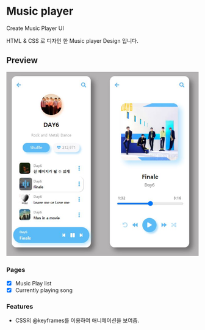 # Music player
Create Music Player UI

HTML & CSS 로 디자인 한 Music player Design 입니다.

## Preview

![music_preview.JPG](music_preview.JPG)

### Pages
 - [x] Music Play list
 - [x] Currently playing song 
 
 ### Features

* CSS의 @keyframes를 이용하여 애니메이션을 보여줌.
